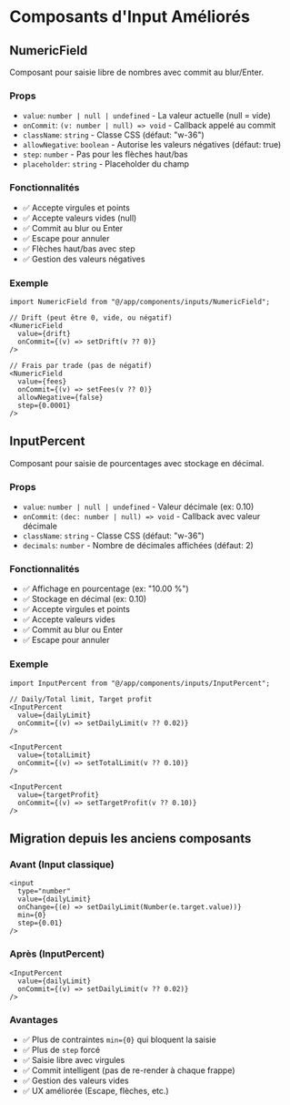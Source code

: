 # Composants d'Input Améliorés

## NumericField

Composant pour saisie libre de nombres avec commit au blur/Enter.

### Props
- `value`: `number | null | undefined` - La valeur actuelle (null = vide)
- `onCommit`: `(v: number | null) => void` - Callback appelé au commit
- `className`: `string` - Classe CSS (défaut: "w-36")
- `allowNegative`: `boolean` - Autorise les valeurs négatives (défaut: true)
- `step`: `number` - Pas pour les flèches haut/bas
- `placeholder`: `string` - Placeholder du champ

### Fonctionnalités
- ✅ Accepte virgules et points
- ✅ Accepte valeurs vides (null)
- ✅ Commit au blur ou Enter
- ✅ Escape pour annuler
- ✅ Flèches haut/bas avec step
- ✅ Gestion des valeurs négatives

### Exemple
```tsx
import NumericField from "@/app/components/inputs/NumericField";

// Drift (peut être 0, vide, ou négatif)
<NumericField 
  value={drift} 
  onCommit={(v) => setDrift(v ?? 0)} 
/>

// Frais par trade (pas de négatif)
<NumericField 
  value={fees} 
  onCommit={(v) => setFees(v ?? 0)} 
  allowNegative={false}
  step={0.0001}
/>
```

## InputPercent

Composant pour saisie de pourcentages avec stockage en décimal.

### Props
- `value`: `number | null | undefined` - Valeur décimale (ex: 0.10)
- `onCommit`: `(dec: number | null) => void` - Callback avec valeur décimale
- `className`: `string` - Classe CSS (défaut: "w-36")
- `decimals`: `number` - Nombre de décimales affichées (défaut: 2)

### Fonctionnalités
- ✅ Affichage en pourcentage (ex: "10.00 %")
- ✅ Stockage en décimal (ex: 0.10)
- ✅ Accepte virgules et points
- ✅ Accepte valeurs vides
- ✅ Commit au blur ou Enter
- ✅ Escape pour annuler

### Exemple
```tsx
import InputPercent from "@/app/components/inputs/InputPercent";

// Daily/Total limit, Target profit
<InputPercent 
  value={dailyLimit} 
  onCommit={(v) => setDailyLimit(v ?? 0.02)} 
/>

<InputPercent 
  value={totalLimit} 
  onCommit={(v) => setTotalLimit(v ?? 0.10)} 
/>

<InputPercent 
  value={targetProfit} 
  onCommit={(v) => setTargetProfit(v ?? 0.10)} 
/>
```

## Migration depuis les anciens composants

### Avant (Input classique)
```tsx
<input 
  type="number" 
  value={dailyLimit} 
  onChange={(e) => setDailyLimit(Number(e.target.value))}
  min={0}
  step={0.01}
/>
```

### Après (InputPercent)
```tsx
<InputPercent 
  value={dailyLimit} 
  onCommit={(v) => setDailyLimit(v ?? 0.02)} 
/>
```

### Avantages
- ✅ Plus de contraintes `min={0}` qui bloquent la saisie
- ✅ Plus de `step` forcé
- ✅ Saisie libre avec virgules
- ✅ Commit intelligent (pas de re-render à chaque frappe)
- ✅ Gestion des valeurs vides
- ✅ UX améliorée (Escape, flèches, etc.)
